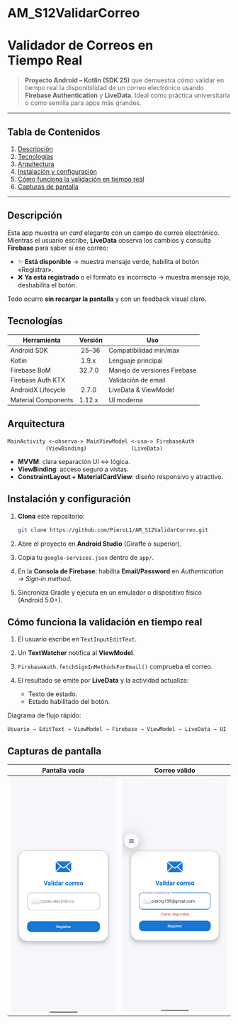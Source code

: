﻿# AM_S12ValidarCorreo

# Validador de Correos en Tiempo Real


> **Proyecto Android – Kotlin (SDK 25)** que demuestra cómo validar en tiempo real la disponibilidad de un correo electrónico usando **Firebase Authentication** y **LiveData**. Ideal como práctica universitaria o como semilla para apps más grandes.

---

## Tabla de Contenidos

1. [Descripción](#descripción)
2. [Tecnologías](#tecnologías)
3. [Arquitectura](#arquitectura)
4. [Instalación y configuración](#instalación-y-configuración)
5. [Cómo funciona la validación en tiempo real](#cómo-funciona-la-validación-en-tiempo-real)
6. [Capturas de pantalla](#capturas-de-pantalla)

---

## Descripción

Esta app muestra un *card* elegante con un campo de correo electrónico. Mientras el usuario escribe, **LiveData** observa los cambios y consulta **Firebase** para saber si ese correo:

* ✨ **Está disponible** → muestra mensaje verde, habilita el botón «Registrar».
* ❌ **Ya está registrado** o el formato es incorrecto → muestra mensaje rojo, deshabilita el botón.

Todo ocurre **sin recargar la pantalla** y con un feedback visual claro.

## Tecnologías

| Herramienta         | Versión | Uso                          |
| ------------------- | ------- | ---------------------------- |
| Android SDK         |  25–36  | Compatibilidad min/max       |
| Kotlin              |  1.9.x  | Lenguaje principal           |
| Firebase BoM        | 32.7.0  | Manejo de versiones Firebase |
| Firebase Auth KTX   |         | Validación de email          |
| AndroidX Lifecycle  |  2.7.0  | LiveData & ViewModel         |
| Material Components | 1.12.x  | UI moderna                   |

## Arquitectura

```
MainActivity <-observa-> MainViewModel <-usa-> FirebaseAuth
            (ViewBinding)              (LiveData)
```

* **MVVM**: clara separación UI ↔ lógica.
* **ViewBinding**: acceso seguro a vistas.
* **ConstraintLayout + MaterialCardView**: diseño responsivo y atractivo.

## Instalación y configuración

1. **Clona** este repositorio:

   ```bash
   git clone https://github.com/PieroL1/AM_S12ValidarCorreo.git
   ```
2. Abre el proyecto en **Android Studio** (Giraffe o superior).
3. Copia tu `google-services.json` dentro de `app/`.
4. En la **Consola de Firebase**: habilita **Email/Password** en *Authentication → Sign‑in method*.
5. Sincroniza Gradle y ejecuta en un emulador o dispositivo físico (Android 5.0+).

## Cómo funciona la validación en tiempo real

1. El usuario escribe en `TextInputEditText`.
2. Un **TextWatcher** notifica al **ViewModel**.
3. `FirebaseAuth.fetchSignInMethodsForEmail()` comprueba el correo.
4. El resultado se emite por **LiveData** y la actividad actualiza:

   * Texto de estado.
   * Estado habilitado del botón.

Diagrama de flujo rápido:

```
Usuario → EditText → ViewModel → Firebase → ViewModel → LiveData → UI
```

## Capturas de pantalla

| Pantalla vacía                        | Correo válido                         |
| ------------------------------------- | ------------------------------------- |
| ![Empty](assets/screenshot_empty.png) | ![Valid](assets/screenshot_valid.png) |


